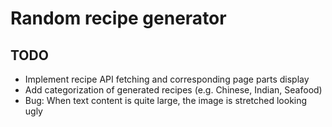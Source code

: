# Random recipe generator

## TODO
- Implement recipe API fetching and corresponding page parts display 
- Add categorization of generated recipes (e.g. Chinese, Indian, Seafood)
- Bug: When text content is quite large, the image is stretched looking ugly